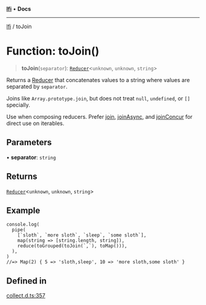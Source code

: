 [**lfi**](../readme.md) • **Docs**

---

[lfi](../globals.md) / toJoin

# Function: toJoin()

> **toJoin**(`separator`): [`Reducer`](../type-aliases/Reducer.md)\<`unknown`,
> `unknown`, `string`\>

Returns a [Reducer](../type-aliases/Reducer.md) that concatenates values to a
string where values are separated by `separator`.

Joins like `Array.prototype.join`, but does not treat `null`, `undefined`, or
`[]` specially.

Use when composing reducers. Prefer [join](join.md), [joinAsync](joinAsync.md),
and [joinConcur](joinConcur.md) for direct use on iterables.

## Parameters

• **separator**: `string`

## Returns

[`Reducer`](../type-aliases/Reducer.md)\<`unknown`, `unknown`, `string`\>

## Example

```
console.log(
  pipe(
    [`sloth`, `more sloth`, `sleep`, `some sloth`],
    map(string => [string.length, string]),
    reduce(toGrouped(toJoin(`,`), toMap())),
  ),
)
//=> Map(2) { 5 => 'sloth,sleep', 10 => 'more sloth,some sloth' }
```

## Defined in

[collect.d.ts:357](https://github.com/TomerAberbach/lfi/blob/85d6360ac7d8f71c70f308d2ace5bc2aa99ab03d/src/operations/collect.d.ts#L357)
